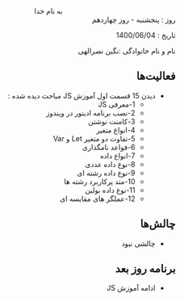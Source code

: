 <div dir="rtl" align="center">
به نام خدا
</div>
<div dir="rtl" align="right">
روز : پنجشنبه - روز چهاردهم

تاریخ : 1400/06/04

نام و نام خانوادگی :نگین نصرالهی

## فعالیت‌ها
* دیدن 15 قسمت اول آموزش JS 
  مباحث دیده شده :
   *  1-معرفی JS
   *  2-نصب برنامه ادیتور در ویندوز
   *  3-کامنت نوشتن
   *  4-انواع متغیر
   *  5-تفاوت دو متغیر Let و Var
   *  6-قواعد نامگذاری
   *  7-انواع داده
   *  8-نوع داده عددی
   *  9-نوع داده رشته ای
   * 10-متد پرکاربرد رشته ها
   * 11-نوع داده بولین
   * 12-عملگر های مقایسه ای

## چالش‌ها
* چالشی نبود
## برنامه روز بعد
* ادامه آموزش JS
</div>

